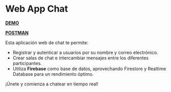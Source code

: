 # Web App Chat

[**DEMO**](https://chat-xc4h.onrender.com/)

[**POSTMAN**](https://documenter.getpostman.com/view/15124189/UyxeqUjq)

Esta aplicación web de chat te permite:

- Registrar y autenticar a usuarios por su nombre y correo electrónico.
- Crear salas de chat e intercambiar mensajes entre los diferentes participantes.
- Utiliza **Firebase** como base de datos, aprovechando Firestore y Realtime Database para un rendimiento óptimo.

¡Únete y comienza a chatear en tiempo real!
